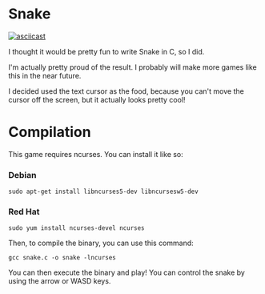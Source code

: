 # Snake

[![asciicast](https://asciinema.org/a/s1cvI1I5PoahPCJBKbxwZadnn.svg)](https://asciinema.org/a/s1cvI1I5PoahPCJBKbxwZadnn)

I thought it would be pretty fun to write Snake in C, so I did.

I'm actually pretty proud of the result. I probably will make more games like this in the near future.

I decided used the text cursor as the food, because you can't move the cursor off the screen, but it actually looks pretty cool!

# Compilation

This game requires ncurses. You can install it like so:

### Debian
```
sudo apt-get install libncurses5-dev libncursesw5-dev
```
### Red Hat
```
sudo yum install ncurses-devel ncurses
```

Then, to compile the binary, you can use this command:

```
gcc snake.c -o snake -lncurses
```

You can then execute the binary and play! You can control the snake by using the arrow or WASD keys.
